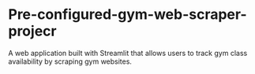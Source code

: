 # Pre-configured-gym-web-scraper-projecr
A web application built with Streamlit that allows users to track gym class availability by scraping gym websites.
